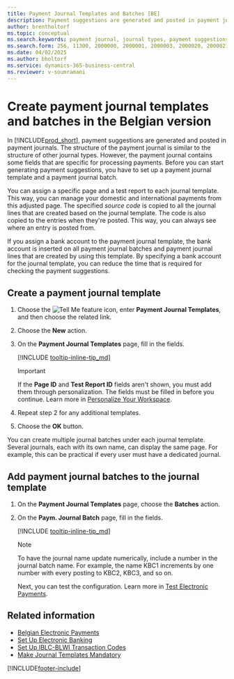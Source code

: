 ```yaml
---
title: Payment Journal Templates and Batches [BE]
description: Payment suggestions are generated and posted in payment journals, using a structure similar to other journal types.
author: brentholtorf
ms.topic: conceptual
ms.search.keywords: payment journal, journal types, payment suggestions, journal templates, Belgian version
ms.search.form: 256, 11300, 2000000, 2000001, 2000003, 2000020, 2000021, 2000022
ms.date: 04/02/2025
ms.author: bholtorf
ms.service: dynamics-365-business-central
ms.reviewer: v-soumramani
---
```


# Create payment journal templates and batches in the Belgian version

In [!INCLUDE[prod_short](../../includes/prod_short.md)], payment suggestions are generated and posted in payment journals. The structure of the payment journal is similar to the structure of other journal types. However, the payment journal contains some fields that are specific for processing payments. Before you can start generating payment suggestions, you have to set up a payment journal template and a payment journal batch.  

You can assign a specific page and a test report to each journal template. This way, you can manage your domestic and international payments from this adjusted page. The specified *source code* is copied to all the journal lines that are created based on the journal template. The code is also copied to the entries when they're posted. This way, you can always see where an entry is posted from.

If you assign a bank account to the payment journal template, the bank account is inserted on all payment journal batches and payment journal lines that are created by using this template. By specifying a bank account for the journal template, you can reduce the time that is required for checking the payment suggestions.  

## Create a payment journal template  

1. Choose the ![Tell Me feature](../../media/ui-search/search_small.png "Tell me what you want to do") icon, enter **Payment Journal Templates**, and then choose the related link.  
1. Choose the **New** action.  
1. On the **Payment Journal Templates** page, fill in the fields.  

   [!INCLUDE [tooltip-inline-tip_md](../../includes/tooltip-inline-tip_md.md)]

   > [!IMPORTANT]
   > If the **Page ID** and **Test Report ID** fields aren't shown, you must add them through personalization. The fields must be filled in before you continue. Learn more in [Personalize Your Workspace](../../ui-personalization-user.md).
1. Repeat step 2 for any additional templates.
1. Choose the **OK** button.  

You can create multiple journal batches under each journal template. Several journals, each with its own name, can display the same page. For example, this can be practical if every user must have a dedicated journal.

## Add payment journal batches to the journal template  

1. On the **Payment Journal Templates** page, choose the **Batches** action.  
1. On the **Paym. Journal Batch** page, fill in the fields.  

   [!INCLUDE [tooltip-inline-tip_md](../../includes/tooltip-inline-tip_md.md)]

   > [!NOTE]
   > To have the journal name update numerically, include a number in the journal batch name. For example, the name KBC1 increments by one number with every posting to KBC2, KBC3, and so on.  

   Next, you can test the configuration. Learn more in [Test Electronic Payments](how-to-test-electronic-payments.md).  

## Related information

- [Belgian Electronic Payments](belgian-electronic-payments.md)  
- [Set Up Electronic Banking](how-to-set-up-electronic-banking.md)  
- [Set Up IBLC-BLWI Transaction Codes](how-to-set-up-iblc-blwi-transaction-codes.md)  
- [Make Journal Templates Mandatory](specify-journal-template-mandatory.md)  

[!INCLUDE[footer-include](../../includes/footer-banner.md)]
